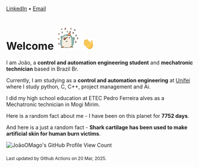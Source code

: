 [LinkedIn](https://www.linkedin.com/in/joão-pedro-gozzoli-b95641301/) &bull;
[Email](joaopedrogozzoli@gmail.com)

# Welcome <img src="happy.gif" height="64px" /> <img src="wave.gif" height="32px" />

I am João, a  **control and automation engineering student** and **mechatronic technician** based in Brazil Br.

Currently, I am studying as a **control and automation engineering** at [Unifei](https://unifei.edu.br) where I study python, C, C++, project management and Ai.

I did my high school education at ETEC Pedro Ferreira alves as a Mechatronic technician in Mogi Mirim.

Here is a random fact about me - I have been on this planet for **7752 days**.

And here is a just a random fact -  **Shark cartilage has been used to make artificial skin for human burn victims**.

![JoãoOMago's GitHub Profile View Count](https://komarev.com/ghpvc/?username=JoaoOMago)

<sub>Last updated by Github Actions on 20 Mar, 2025.</sub>
